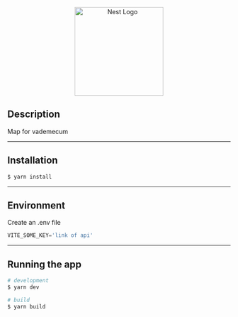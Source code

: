 <p align="center">
  <a href="https://uic.org/" target="blank"><img src="https://uic.org/plugins/uictemplates/img/logos/uic_logo.svg" width="200" alt="Nest Logo" /></a>
</p>

## Description

Map for vademecum
___
## Installation

```bash
$ yarn install
```
___
## Environment

Create an .env file

```js
VITE_SOME_KEY='link of api'
```
___
## Running the app

```bash
# development
$ yarn dev

# build
$ yarn build
```